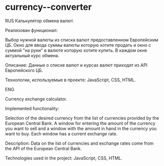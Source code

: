 # currency--сonverter

RUS Калькулятор обмена валют.

Реализован функционал:

Выбор нужной валюты из списка валют предоставленном Европейским ЦБ. Окно для ввода суммы валюты которую хотите продать и окно с суммой "на руки" в валюте которую хотите купить. В каждом окне актуальный курс обмена.


Описание: Данные о списке валют и курсах валют приходят из API Европейского ЦБ.

Технологии, используемые в проекте: JavaScript, CSS, HTML.

ENG

Currency exchange calculator.

Implemented functionality:

Selection of the desired currency from the list of currencies provided by the European Central Bank. A window for entering the amount of the currency you want to sell and a window with the amount in hand in the currency you want to buy. Each window has a current exchange rate.

Description: Data on the list of currencies and exchange rates come from the API of the European Central Bank.

Technologies used in the project: JavaScript, CSS, HTML.
